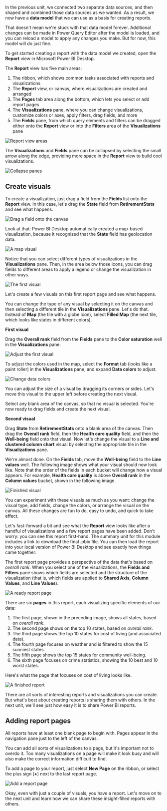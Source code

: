 In the previous unit, we connected two separate data sources, and then shaped and combined those data sources as we wanted. As a result, we now have a **data model** that we can use as a basis for creating reports. 

That doesn't mean we're stuck with that data model forever. Additional changes can be made in Power Query Editor after the model is loaded, and you can reload a model to apply any changes you make. But for now, this model will do just fine. 

To get started creating a report with the data model we created, open the **Report** view in Microsoft Power BI Desktop.

The **Report** view has five main areas:

1. The ribbon, which shows common tasks associated with reports and visualizations
2. The **Report** view, or canvas, where visualizations are created and arranged
3. The **Pages** tab area along the bottom, which lets you select or add report pages
4. The **Visualizations** pane, where you can change visualizations, customize colors or axes, apply filters, drag fields, and more
5. The **Fields** pane, from which query elements and filters can be dragged either onto the **Report** view or into the **Filters** area of the **Visualizations** pane

![Report view areas](../media/pbid-visuals_01.png)

The **Visualizations** and **Fields** pane can be collapsed by selecting the small arrow along the edge, providing more space in the **Report** view to build cool visualizations.

![Collapse panes](../media/pbid-visuals_02.png)

## Create visuals
To create a visualization, just drag a field from the **Fields** list onto the **Report** view. In this case, let's drag the **State** field from **RetirementStats** and see what happens.

![Drag a field onto the canvas](../media/pbid-visuals_03a.png)

Look at that: Power BI Desktop automatically created a map-based visualization, because it recognized that the **State** field has geolocation data.

![A map visual](../media/pbid-visuals_03.png)

Notice that you can select different types of visualizations in the **Visualizations** pane. Then, in the area below those icons, you can drag fields to different areas to apply a legend or change the visualization in other ways. 

![The first visual](../media/pbid-visuals_04.png)

Let's create a few visuals on this first report page and see what happens.

You can change the type of any visual by selecting it on the canvas and then selecting a different tile in the **Visualizations** pane. Let's do that. Instead of **Map** (the tile with a globe icon), select **Filled Map** (the next tile, which looks like states in different colors).

**First visual**

Drag the **Overall rank** field from the **Fields** pane to the **Color saturation** well in the **Visualizations** pane. 

![Adjust the first visual](../media/pbid-visuals_04b.png)

To adjust the colors used in the map, select the **Format** tab (looks like a paint roller) in the **Visualizations** pane, and expand **Data colors** to adjust.

![Change data colors](../media/pbid-visuals_04c.png)

You can adjust the size of a visual by dragging its corners or sides. Let's move this visual to the upper left before creating the next visual.

Select any blank area of the canvas, so that no visual is selected. You're now ready to drag fields and create the next visual.

**Second visual**

Drag **State** from **RetirementStats** onto a blank area of the canvas. Then drag the **Overall rank** field, then the **Health care quality** field, and then the **Well-being** field onto that visual. Now let's change the visual to a **Line and clustered column chart** visual by selecting the appropriate tile in the **Visualizations** pane.

We're almost done. On the **Fields** tab, move the **Well-being** field to the **Line values** well. The following image shows what your visual should now look like. Note that the order of the fields in each bucket will change how a visual appears. For example, **Health care quality** is above **Overall rank** in the **Column values** bucket, shown in the following image. 

![Finished visual](../media/pbid-visuals_04d.png)

You can experiment with these visuals as much as you want: change the visual type, add fields, change the colors, or arrange the visual on the canvas. All these changes are fun to do, easy to undo, and quick to take effect.

Let's fast-forward a bit and see what the **Report** view looks like after a handful of visualizations and a few report pages have been added. Don't worry: you can see this report first-hand. The summary unit for this module includes a link to download the final .pbix file. You can then load the report into your local version of Power BI Desktop and see exactly how things came together. 

The first report page provides a perspective of the data that's based on *overall rank*. When you select one of the visualizations, the **Fields and Filters** pane shows which fields are selected and the structure of the visualization (that is, which fields are applied to **Shared Axis**, **Column Values**, and **Line Values**).

![A ready report page](../media/pbid-visuals_05.png)

There are six **pages** in this report, each visualizing specific elements of our data:

1. The first page, shown in the preceding image, shows all states, based on *overall rank*.
2. The second page shows on the top 10 states, based on *overall rank*.
3. The third page shows the top 10 states for cost of living (and associated data).
4. The fourth page focuses on weather and is filtered to show the 15 sunniest states.
5. The fifth page shows the top 15 states for community well-being.
6. The sixth page focuses on crime statistics, showing the 10 best and 10 worst states.

Here's what the page that focuses on cost of living looks like.

![A finished report](../media/pbid-visuals_06.png)

There are all sorts of interesting reports and visualizations you can create. But what's best about creating reports is sharing them with others. In the next unit, we'll see just how easy it is to share Power BI reports.

## Adding report pages

All reports have at least one blank page to begin with. Pages appear in the navigation pane just to the left of the canvas. 

You can add all sorts of visualizations to a page, but it's important not to overdo it. Too many visualizations on a page will make it look busy and will also make the correct information difficult to find.

To add a page to your report, just select **New Page** on the ribbon, or select the plus sign (**+**) next to the last report page.

![Add a report page](../media/pbid-visuals_09.png)

Okay, even with just a couple of visuals, you have a report. Let's move on to the next unit and learn how we can share these insight-filled reports with others.